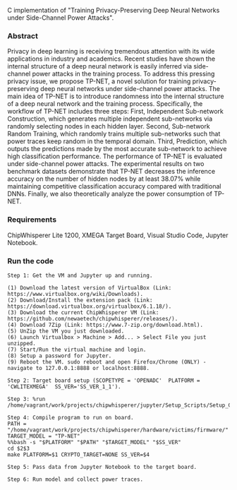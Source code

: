 C implementation of "Training Privacy-Preserving Deep Neural Networks under Side-Channel Power Attacks".

### Abstract
Privacy in deep learning is receiving tremendous attention with its wide applications in industry and academics. Recent studies have shown the internal structure of a deep neural network is easily inferred via side-channel power attacks in the training process. To address this pressing privacy issue, we propose TP-NET, a novel solution for training privacy-preserving deep neural networks under side-channel power attacks. The main idea of TP-NET is to introduce randomness into the internal structure of a deep neural network and the training process. Specifically, the workflow of TP-NET includes three steps: First, Independent Sub-network Construction, which generates multiple independent sub-networks via randomly selecting nodes in each hidden layer. Second, Sub-network Random Training, which randomly trains multiple sub-networks such that power traces keep random in the temporal domain. Third, Prediction, which outputs the predictions made by the most accurate sub-network to achieve high classification performance. The performance of TP-NET is evaluated under side-channel power attacks. The experimental results on two benchmark datasets demonstrate that TP-NET decreases the inference accuracy on the number of hidden nodes by at least 38.07\% while maintaining competitive classification accuracy compared with traditional DNNs. Finally, we also theoretically analyze the power consumption of TP-NET.

### Requirements

ChipWhisperer Lite 1200, XMEGA Target Board, Visual Studio Code, Jupyter Notebook.

### Run the code

```
Step 1: Get the VM and Jupyter up and running.

(1) Download the latest version of VirtualBox (Link: https://www.virtualbox.org/wiki/Downloads).
(2) Download/Install the extension pack (Link: https://download.virtualbox.org/virtualbox/6.1.18/). 
(3) Download the current ChipWhisperer VM (Link: https://github.com/newaetech/chipwhisperer/releases/). 
(4) Download 7Zip (Link: https://www.7-zip.org/download.html). 
(5) UnZip the VM you just downloaded.
(6) Launch Virtualbox > Machine > Add... > Select File you just unzipped.
(7) Start/Run the virtual machine and login.
(8) Setup a password for Jupyter.
(9) Reboot the VM. sudo reboot and open Firefox/Chrome (ONLY) - navigate to 127.0.0.1:8888 or localhost:8888.

Step 2: Target board setup (SCOPETYPE = 'OPENADC'  PLATFORM = 'CWLITEXMEGA'  SS_VER='SS_VER_1_1').

Step 3: %run /home/vagrant/work/projects/chipwhisperer/jupyter/Setup_Scripts/Setup_Generic.ipynb.

Step 4: Compile program to run on board. 
PATH = "/home/vagrant/work/projects/chipwhisperer/hardware/victims/firmware/"
TARGET_MODEL = "TP-NET" 
%%bash -s "$PLATFORM" "$PATH" "$TARGET_MODEL" "$SS_VER"
cd $2$3 
make PLATFORM=$1 CRYPTO_TARGET=NONE SS_VER=$4

Step 5: Pass data from Jupyter Notebook to the target board.

Step 6: Run model and collect power traces.
```

